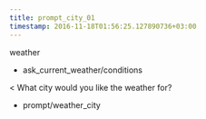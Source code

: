 ```yaml
---
title: prompt_city_01
timestamp: 2016-11-18T01:56:25.127890736+03:00
---
```


weather
* ask_current_weather/conditions

< What city would you like the weather for?
* prompt/weather_city